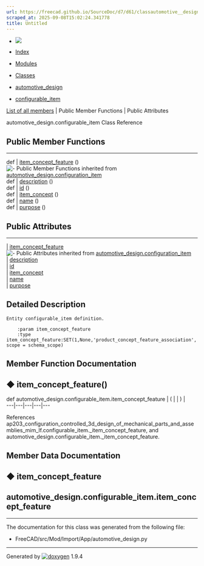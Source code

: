 ```yaml
---
url: https://freecad.github.io/SourceDoc/d7/d61/classautomotive__design_1_1configurable__item.html
scraped_at: 2025-09-08T15:02:24.341778
title: Untitled
---
```


  * [ ![](https://www.freecad.org/svg/logo-freecad.svg) ](https://freecadweb.org "FreeCAD")
  * [Index](../../index.html "Index")
  * [Modules](../../modules.html "Modules list")
  * [Classes](../../annotated.html "Annotated list")

  * [automotive_design](../../d4/ddf/namespaceautomotive__design.html)
  * [configurable_item](../../d7/d61/classautomotive__design_1_1configurable__item.html)

[List of all members](../../d4/d54/classautomotive__design_1_1configurable__item-members.html) | Public Member Functions | Public Attributes

automotive_design.configurable_item Class Reference

##  Public Member Functions  
  
---  
def | [item_concept_feature](../../d7/d61/classautomotive__design_1_1configurable__item.html#a648c793f450d029dd3a594f7292b91f6) ()  
![-](../../closed.png) Public Member Functions inherited from
[automotive_design.configuration_item](../../de/dcf/classautomotive__design_1_1configuration__item.html)  
def | [description](../../de/dcf/classautomotive__design_1_1configuration__item.html#af7d68fd1b70f68046039d6d754e6478c) ()  
def | [id](../../de/dcf/classautomotive__design_1_1configuration__item.html#a34c78c0920c9c133b9c5206ef2e3075d) ()  
def | [item_concept](../../de/dcf/classautomotive__design_1_1configuration__item.html#afd33f8c661eb89a90da1345169f341b1) ()  
def | [name](../../de/dcf/classautomotive__design_1_1configuration__item.html#a396f5a471cd9aad4deb33f6dd3477c4c) ()  
def | [purpose](../../de/dcf/classautomotive__design_1_1configuration__item.html#aaab3017ab77461e66f83c7e2aae20ca4) ()  
  
##  Public Attributes  
  
---  
|
[item_concept_feature](../../d7/d61/classautomotive__design_1_1configurable__item.html#a7f5326a601a73aed8a6d36c6e6d0547b)  
![-](../../closed.png) Public Attributes inherited from
[automotive_design.configuration_item](../../de/dcf/classautomotive__design_1_1configuration__item.html)  
|
[description](../../de/dcf/classautomotive__design_1_1configuration__item.html#a79b8a9b598e9358325fc01028b8f8b29)  
|
[id](../../de/dcf/classautomotive__design_1_1configuration__item.html#aa5e3f79cf7db371f40acd23fd11dcee7)  
|
[item_concept](../../de/dcf/classautomotive__design_1_1configuration__item.html#ad5e932f666709499e52f5a28fdacc90a)  
|
[name](../../de/dcf/classautomotive__design_1_1configuration__item.html#a7fcdbc1e4ab33f92ac9550e8a4c34860)  
|
[purpose](../../de/dcf/classautomotive__design_1_1configuration__item.html#a12ccf0cb71f94a92bd5ba24d98ab6328)  
  
## Detailed Description

    
    
    Entity configurable_item definition.
    
        :param item_concept_feature
        :type item_concept_feature:SET(1,None,'product_concept_feature_association', scope = schema_scope)

## Member Function Documentation

## ◆ item_concept_feature()

def automotive_design.configurable_item.item_concept_feature  | ( | | ) |   
---|---|---|---|---  
  
References
ap203_configuration_controlled_3d_design_of_mechanical_parts_and_assemblies_mim_lf.configurable_item._item_concept_feature,
and automotive_design.configurable_item._item_concept_feature.

## Member Data Documentation

## ◆ item_concept_feature

automotive_design.configurable_item.item_concept_feature  
---  
  
* * *

The documentation for this class was generated from the following file:

  * FreeCAD/src/Mod/Import/App/automotive_design.py

* * *

Generated by
[![doxygen](../../doxygen.svg)](https://www.doxygen.org/index.html) 1.9.4

